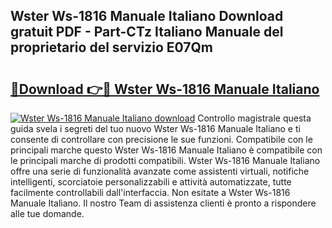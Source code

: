 ## Wster Ws-1816 Manuale Italiano Download gratuit PDF - Part-CTz Italiano Manuale del proprietario del servizio E07Qm

# <h2><a href="http://dfb0k40.blite.top/?on=Wster+Ws-1816+Manuale+Italiano">🔗Download 👉🔴 Wster Ws-1816 Manuale Italiano</a></h2>

[![Wster Ws-1816 Manuale Italiano download](https://i.imgur.com/lujVjoI.png)](http://dfb0k40.blite.top/?on=Wster+Ws-1816+Manuale+Italiano)
Controllo magistrale questa guida svela i segreti del tuo nuovo Wster Ws-1816 Manuale Italiano e ti consente di controllare con precisione le sue funzioni. Compatibile con le principali marche questo Wster Ws-1816 Manuale Italiano è compatibile con le principali marche di prodotti compatibili. Wster Ws-1816 Manuale Italiano offre una serie di funzionalità avanzate come assistenti virtuali, notifiche intelligenti, scorciatoie personalizzabili e attività automatizzate, tutte facilmente controllabili dall'interfaccia. Non esitate a Wster Ws-1816 Manuale Italiano. Il nostro Team di assistenza clienti è pronto a rispondere alle tue domande.
